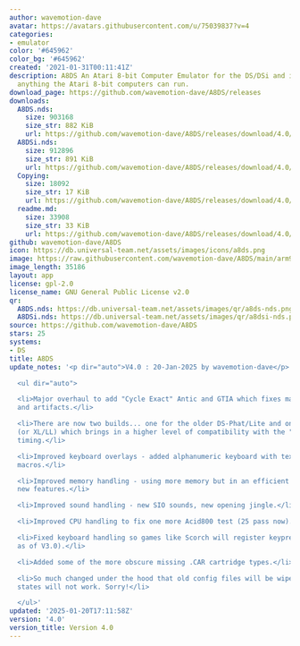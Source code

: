 ```yaml
---
author: wavemotion-dave
avatar: https://avatars.githubusercontent.com/u/75039837?v=4
categories:
- emulator
color: '#645962'
color_bg: '#645962'
created: '2021-01-31T00:11:41Z'
description: A8DS An Atari 8-bit Computer Emulator for the DS/DSi and includes virtually
  anything the Atari 8-bit computers can run.
download_page: https://github.com/wavemotion-dave/A8DS/releases
downloads:
  A8DS.nds:
    size: 903168
    size_str: 882 KiB
    url: https://github.com/wavemotion-dave/A8DS/releases/download/4.0/A8DS.nds
  A8DSi.nds:
    size: 912896
    size_str: 891 KiB
    url: https://github.com/wavemotion-dave/A8DS/releases/download/4.0/A8DSi.nds
  Copying:
    size: 18092
    size_str: 17 KiB
    url: https://github.com/wavemotion-dave/A8DS/releases/download/4.0/Copying
  readme.md:
    size: 33908
    size_str: 33 KiB
    url: https://github.com/wavemotion-dave/A8DS/releases/download/4.0/readme.md
github: wavemotion-dave/A8DS
icon: https://db.universal-team.net/assets/images/icons/a8ds.png
image: https://raw.githubusercontent.com/wavemotion-dave/A8DS/main/arm9/gfx/bgTop.png
image_length: 35186
layout: app
license: gpl-2.0
license_name: GNU General Public License v2.0
qr:
  A8DS.nds: https://db.universal-team.net/assets/images/qr/a8ds-nds.png
  A8DSi.nds: https://db.universal-team.net/assets/images/qr/a8dsi-nds.png
source: https://github.com/wavemotion-dave/A8DS
stars: 25
systems:
- DS
title: A8DS
update_notes: '<p dir="auto">V4.0 : 20-Jan-2025 by wavemotion-dave</p>

  <ul dir="auto">

  <li>Major overhaul to add "Cycle Exact" Antic and GTIA which fixes many glitches
  and artifacts.</li>

  <li>There are now two builds... one for the older DS-Phat/Lite and one for the DSi
  (or XL/LL) which brings in a higher level of compatibility with the "Cycle Exact"
  timing.</li>

  <li>Improved keyboard overlays - added alphanumeric keyboard with text-adventure
  macros.</li>

  <li>Improved memory handling - using more memory but in an efficient way for the
  new features.</li>

  <li>Improved sound handling - new SIO sounds, new opening jingle.</li>

  <li>Improved CPU handling to fix one more Acid800 test (25 pass now).</li>

  <li>Fixed keyboard handling so games like Scorch will register keypresses (broken
  as of V3.0).</li>

  <li>Added some of the more obscure missing .CAR cartridge types.</li>

  <li>So much changed under the hood that old config files will be wiped and old save
  states will not work. Sorry!</li>

  </ul>'
updated: '2025-01-20T17:11:58Z'
version: '4.0'
version_title: Version 4.0
---
```

